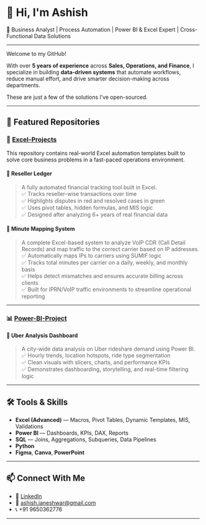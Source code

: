 # 👋 Hi, I'm Ashish

🎯 Business Analyst | Process Automation | Power BI & Excel Expert | Cross-Functional Data Solutions

---

Welcome to my GitHub!

With over **5 years of experience** across **Sales, Operations, and Finance**, I specialize in building **data-driven systems** that automate workflows, reduce manual effort, and drive smarter decision-making across departments.

These are just a few of the solutions I’ve open-sourced.

---

## 🚀 Featured Repositories

### 📁 [Excel-Projects](https://github.com/ashishjaneshwar/Excel-Projects)

This repository contains real-world Excel automation templates built to solve core business problems in a fast-paced operations environment.

#### 🔸 Reseller Ledger
> A fully automated financial tracking tool built in Excel.  
> ✅ Tracks reseller-wise transactions over time  
> ✅ Highlights disputes in red and resolved cases in green  
> ✅ Uses pivot tables, hidden formulas, and MIS logic  
> ✅ Designed after analyzing 6+ years of real financial data

#### 🔸 Minute Mapping System
> A complete Excel-based system to analyze VoIP CDR (Call Detail Records) and map traffic to the correct carrier based on IP addresses.  
> ✅ Automatically maps IPs to carriers using SUMIF logic  
> ✅ Tracks total minutes per carrier on a daily, weekly, and monthly basis  
> ✅ Helps detect mismatches and ensures accurate billing across clients  
> ✅ Built for IPRN/VoIP traffic environments to streamline operational reporting

---

### 📊 [Power-BI-Project](https://github.com/ashishjaneshwar/Power-BI-Project)

#### 🔹 Uber Analysis Dashboard
> A city-wide data analysis on Uber rideshare demand using Power BI.  
> ✅ Hourly trends, location hotspots, ride type segmentation  
> ✅ Clean visuals with slicers, charts, and performance KPIs  
> ✅ Demonstrates dashboarding, storytelling, and real-time filtering logic

---

## 🛠️ Tools & Skills

- **Excel (Advanced)** — Macros, Pivot Tables, Dynamic Templates, MIS, Validations  
- **Power BI** — Dashboards, KPIs, DAX, Reports  
- **SQL** — Joins, Aggregations, Subqueries, Data Pipelines  
- **Python**  
- **Figma**, **Canva**, **PowerPoint**

---

## 📫 Connect With Me

- 🔗 [LinkedIn](https://www.linkedin.com/in/ashish-janeshwar)  
- 📧 ashish.janeshwar@gmail.com  
- 📞 +91 9650362776  

---
